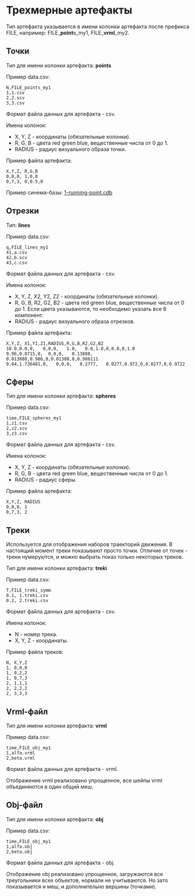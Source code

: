 # Трехмерные артефакты

Тип артефакта указывается в имени колонки артефакта после префикса FILE, 
например: FILE_**point**s_my1, FILE_**vrml**_my2.

## Точки
Тип для имени колонки артефакта: **points**

Пример data.csv:
```
N,FILE_points_my1
1,1.csv
2,2.scv
3,3.csv
```
Формат файла данных для артефакта - csv. 

Имена колонок:
* X, Y, Z - координаты (обязательные колонки).
* R, G, B - цвета red green blue, вещественные числа от 0 до 1.
* RADIUS - радиус визуального образа точки.

Пример файла артефакта:
```
X,Y,Z, R,G,B
0,0,0, 1,0,0
0,7,3, 0,0.5,0
```
Пример синема-базы:
[1-running-point.cdb](../master/examples/1-running-point.cdb/)

## Отрезки
Тип: **lines**

Пример data.csv:
```
q,FILE_lines_my1
41,a.csv
42,b.scv
43,c.csv
```
Формат файла данных для артефакта - csv. 

Имена колонок:
* X, Y, Z, X2, Y2, Z2 - координаты (обязательные колонки).
* R, G, B, R2, G2, B2 - цвета red green blue, вещественные числа от 0 до 1. Если цвета указываются, то необходимо указать все 6 компонент.
* RADIUS - радиус визуального образа отрезков.

Пример файла артефакта:
```
X,Y,Z, X1,Y1,Z1,RADIUS,R,G,B,R2,G2,B2
10.0,0.0,0,   0,0,0,   1.0,   0.0,1.0,0,0.0,0,1.0
9.96,0.8715,0,  0,0,0,   0.13888,   0.013888,0.986,0,0.01388,0,0.986111
9.84,1.736481,0,   0,0,0,   0.2777,   0.0277,0.972,0,0.0277,0,0.9722

```

## Сферы
Тип для имени колонки артефакта: **spheres**

Пример data.csv:
```
time,FILE_spheres_my1
1,z1.csv
2,z2.scv
3,z3.csv
```
Формат файла данных для артефакта - csv. 

Имена колонок:
* X, Y, Z - координаты (обязательные колонки).
* R, G, B - цвета red green blue, вещественные числа от 0 до 1.
* RADIUS - радиус сферы.

Пример файла артефакта:
```
X,Y,Z, RADIUS
0,0,0, 1
0,7,3, 2
```

## Треки
Используется для отображения наборов траекторий движения.
В настоящий момент треки показывают просто точки.
Отличие от точек - треки нумеруются, и можно выбрать показ только некоторых треков.

Тип для имени колонки артефакта: **treki**

Пример data.csv:
```
T,FILE_treki_symm
0.1, 1.treki.csv
0.2, 2.treki.csv
```
Формат файла данных для артефакта - csv.

Имена колонок:
* N - номер трека.
* X, Y, Z - координаты.

Пример файла треков:
```
N, X,Y,Z
1, 0,0,0
1, 0,2,2
1, 0,7,3
2, 1,1,1
2, 2,2,2
2, 3,3,3
```


## Vrml-файл
Тип для имени колонки артефакта: **vrml**

Пример data.csv:
```
time,FILE_obj_my1
1,alfa.vrml
2,beta.vrml
```
Формат файла данных для артефакта - vrml. 

Отображение vrml реализовано упрощенное, все шейпы vrml объединяются в один общий меш.

## Obj-файл

Тип для имени колонки артефакта: **obj**

Пример data.csv:
```
time,FILE_obj_my1
1,alfa.obj
2,beta.obj
```
Формат файла данных для артефакта - obj.

Отображение obj реализовано упрощенное, загружаются все треугольники всех объектов, нормали не учитываются.
Но зато показывается и меш, и дополнительно вершины (точками).
